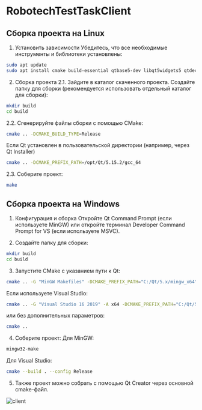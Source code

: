 # RobotechTestTaskClient

## Сборка проекта на Linux

1. Установить зависимости
Убедитесь, что все необходимые инструменты и библиотеки установлены:
```bash
sudo apt update
sudo apt install cmake build-essential qtbase5-dev libqt5widgets5 qtdeclarative5-dev qttools5-dev-tools
```
2. Сборка проекта
2.1. Зайдите в каталог скаченного проекта. Создайте папку для сборки (рекомендуется использовать отдельный каталог для сборки):
```bash
mkdir build
cd build
```
2.2. Сгенерируйте файлы сборки с помощью CMake:
```bash
cmake .. -DCMAKE_BUILD_TYPE=Release
```
Если Qt установлен в пользовательской директории (например, через Qt Installer)
```bash
cmake .. -DCMAKE_PREFIX_PATH=/opt/Qt/5.15.2/gcc_64
```
2.3. Соберите проект:
```bash
make
```

## Сборка проекта на Windows

1. Конфигурация и сборка
Откройте Qt Command Prompt (если используете MinGW) или откройте терминал Developer Command Prompt for VS (если используете MSVC).

2. Создайте папку для сборки:
```bash
mkdir build
cd build
```

3. Запустите CMake с указанием пути к Qt:
```bash
cmake .. -G "MinGW Makefiles" -DCMAKE_PREFIX_PATH="C:/Qt/5.x/mingw_x64" -DCMAKE_BUILD_TYPE=Release
```
Если используете Visual Studio:
```bash
cmake .. -G "Visual Studio 16 2019" -A x64 -DCMAKE_PREFIX_PATH="C:/Qt/5.x/msvc2019_64"
```
или без дополнительных параметров:
```bash
cmake ..
```

4. Соберите проект:
Для MinGW:
```bash
mingw32-make
```
Для Visual Studio:
```bash
cmake --build . --config Release
```

5. Также проект можно собрать с помощью Qt Creator через основной cmake-файл.

![client](https://github.com/user-attachments/assets/25d13564-3e57-4205-b8af-402bd859fa98)


